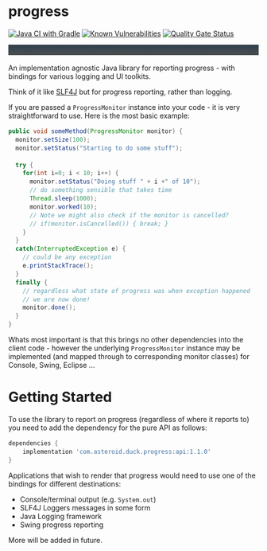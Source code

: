 progress
========
[![Java CI with Gradle](https://github.com/duckAsteroid/progress/actions/workflows/gradle.yml/badge.svg)](https://github.com/duckAsteroid/progress/actions/workflows/gradle.yml)
[![Known Vulnerabilities](https://snyk.io//test/github/duckAsteroid/progress/badge.svg?targetFile=build.gradle)](https://snyk.io//test/github/duckAsteroid/progress?targetFile=build.gradle)
[![Quality Gate Status](https://sonarcloud.io/api/project_badges/measure?project=com.asteroid.duck.progress%3Aprogress&metric=alert_status)](https://sonarcloud.io/dashboard?id=com.asteroid.duck.progress%3Aprogress)

![Example console progress](example/console.gif?raw=true "Console GIF")

An implementation agnostic Java library for reporting progress - with bindings for various logging and UI toolkits.

Think of it like [SLF4J](https://www.slf4j.org/) but for progress reporting, rather than logging.

If you are passed a `ProgressMonitor` instance into your code - it is very straightforward to use. Here is the most basic 
example:

```java
public void someMethod(ProgressMonitor monitor) {
  monitor.setSize(100);
  monitor.setStatus("Starting to do some stuff");
  
  try {
    for(int i=0; i < 10; i++) {
      monitor.setStatus("Doing stuff " + i +" of 10");
      // do something sensible that takes time
      Thread.sleep(1000);
      monitor.worked(10);
      // Note we might also check if the monitor is cancelled?
      // if(monitor.isCancelled()) { break; }
    }
  }
  catch(InterruptedException e) {
    // could be any exception
    e.printStackTrace();
  }
  finally {
    // regardless what state of progress was when exception happened
    // we are now done!
    monitor.done();
  }
}
```

Whats most important is that this brings no other dependencies into the client code - however the underlying `ProgressMonitor` instance may be implemented (and mapped through to corresponding monitor classes) for Console, Swing, Eclipse ...

Getting Started
===============

To use the library to report on progress (regardless of where it reports to) you need to add the 
dependency for the pure API as follows:
```groovy
dependencies {
    implementation 'com.asteroid.duck.progress:api:1.1.0'
}
```

Applications that wish to render that progress would need to use one of the bindings for different
destinations:
* Console/terminal output (e.g. `System.out`)
* SLF4J Loggers messages in some form
* Java Logging framework  
* Swing progress reporting

More will be added in future.